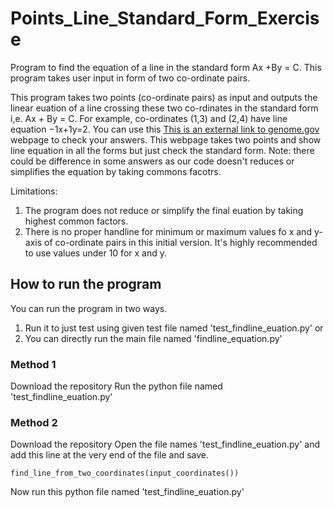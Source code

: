 # Points_Line_Standard_Form_Exercise
Program to find the equation of a line in the standard form Ax +By = C. 
This program takes user input in form of two co-ordinate pairs.

This program takes two points (co-ordinate pairs) as input and outputs the linear euation of a line 
crossing these two co-rdinates in the standard form i,e. Ax + By = C. 
For example, co-ordinates (1,3) and (2,4) have line equation −1x+1y=2. 
You can use this [This is an external link to genome.gov](https://www.mathwarehouse.com/calculators/equation-line-from-2-points.php) webpage to check your answers. This webpage takes two points and show line equation in all the forms but just check the standard form. Note: there could be difference in some answers as our code doesn't 
reduces or simplifies the equation by taking commons facotrs. 

Limitations: 
1. The program does not reduce or simplify the final euation by taking highest common factors. 
2. There is no proper handline for minimum or maximum values fo x and y- axis of co-ordinate pairs in this initial version. It's highly 
recommended to use values under 10 for x and y.



## How to run the program
You can run the program in two ways. 
1. Run it to just test using given test file named 'test_findline_euation.py' or 
2. You can directly run the main file named 'findline_equation.py'


### Method 1
Download the repository
Run the python file named 'test_findline_euation.py'

### Method 2
Download the repository
Open the file names 'test_findline_euation.py' and add this line at the very end of the file and save. 
```
find_line_from_two_coordinates(input_coordinates())
```
Now run this python file named 'test_findline_euation.py'

